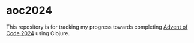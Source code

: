 # aoc2024

This repository is for tracking my progress towards completing [Advent of Code 2024](https://adventofcode.com/2024)
using Clojure.